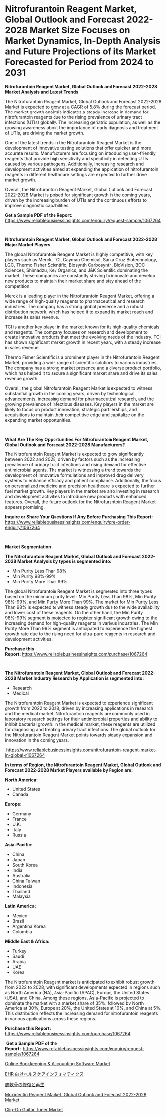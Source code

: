 <p><h1>Nitrofurantoin Reagent Market, Global Outlook and Forecast 2022-2028 Market Size Focuses on Market Dynamics, In-Depth Analysis and Future Projections of its Market Forecasted for Period from 2024 to 2031</h1></p><p><strong>Nitrofurantoin Reagent Market, Global Outlook and Forecast 2022-2028 Market Analysis and Latest Trends</strong></p>
<p><p>The Nitrofurantoin Reagent Market, Global Outlook and Forecast 2022-2028 Market is expected to grow at a CAGR of 5.8% during the forecast period. The market growth analysis indicates a steady increase in demand for nitrofurantoin reagents due to the rising prevalence of urinary tract infections (UTIs) globally. The increasing geriatric population, as well as the growing awareness about the importance of early diagnosis and treatment of UTIs, are driving the market growth.</p><p>One of the latest trends in the Nitrofurantoin Reagent Market is the development of innovative testing solutions that offer quicker and more accurate results. Manufacturers are focusing on introducing user-friendly reagents that provide high sensitivity and specificity in detecting UTIs caused by various pathogens. Additionally, increasing research and development activities aimed at expanding the application of nitrofurantoin reagents in different healthcare settings are expected to further drive market growth.</p><p>Overall, the Nitrofurantoin Reagent Market, Global Outlook and Forecast 2022-2028 Market is poised for significant growth in the coming years, driven by the increasing burden of UTIs and the continuous efforts to improve diagnostic capabilities.</p></p>
<p><strong>Get a Sample PDF of the Report:&nbsp;</strong> <a href="https://www.reliablebusinessinsights.com/enquiry/request-sample/1067264">https://www.reliablebusinessinsights.com/enquiry/request-sample/1067264</a></p>
<p>&nbsp;</p>
<p><strong>Nitrofurantoin Reagent Market, Global Outlook and Forecast 2022-2028 Major Market Players</strong></p>
<p><p>The global Nitrofurantoin Reagent Market is highly competitive, with key players such as Merck, TCI, Cayman Chemical, Santa Cruz Biotechnology, LGC, Thermo Fisher Scientific, Biosynth Carbosynth, BioVision, BOC Sciences, Shimadzu, Key Organics, and J&K Scientific dominating the market. These companies are constantly striving to innovate and develop new products to maintain their market share and stay ahead of the competition.</p><p>Merck is a leading player in the Nitrofurantoin Reagent Market, offering a wide range of high-quality reagents to pharmaceutical and research industries. The company has a strong global presence and a robust distribution network, which has helped it to expand its market reach and increase its sales revenue.</p><p>TCI is another key player in the market known for its high-quality chemicals and reagents. The company focuses on research and development to create innovative products that meet the evolving needs of the industry. TCI has shown significant market growth in recent years, with a steady increase in sales revenue.</p><p>Thermo Fisher Scientific is a prominent player in the Nitrofurantoin Reagent Market, providing a wide range of scientific solutions to various industries. The company has a strong market presence and a diverse product portfolio, which has helped it to secure a significant market share and drive its sales revenue growth.</p><p>Overall, the global Nitrofurantoin Reagent Market is expected to witness substantial growth in the coming years, driven by technological advancements, increasing demand for pharmaceutical research, and the growing prevalence of infectious diseases. Key players in the market are likely to focus on product innovation, strategic partnerships, and acquisitions to maintain their competitive edge and capitalize on the expanding market opportunities.</p></p>
<p>&nbsp;</p>
<p><strong>What Are The Key Opportunities For Nitrofurantoin Reagent Market, Global Outlook and Forecast 2022-2028 Manufacturers?</strong></p>
<p><p>The Nitrofurantoin Reagent Market is expected to grow significantly between 2022 and 2028, driven by factors such as the increasing prevalence of urinary tract infections and rising demand for effective antimicrobial agents. The market is witnessing a trend towards the development of innovative formulations and improved drug delivery systems to enhance efficacy and patient compliance. Additionally, the focus on personalized medicine and precision healthcare is expected to further fuel market growth. Key players in the market are also investing in research and development activities to introduce new products with enhanced features. Overall, the future outlook for the Nitrofurantoin Reagent Market appears promising.</p></p>
<p><strong>Inquire or Share Your Questions If Any Before Purchasing This Report:</strong> <a href="https://www.reliablebusinessinsights.com/enquiry/pre-order-enquiry/1067264">https://www.reliablebusinessinsights.com/enquiry/pre-order-enquiry/1067264</a></p>
<p>&nbsp;</p>
<p><strong>Market Segmentation</strong></p>
<p><strong>The Nitrofurantoin Reagent Market, Global Outlook and Forecast 2022-2028 Market Analysis by types is segmented into:</strong></p>
<p><ul><li>Min Purity Less Than 98%</li><li>Min Purity 98%-99%</li><li>Min Purity More Than 99%</li></ul></p>
<p><p>The global Nitrofurantoin Reagent Market is segmented into three types based on the minimum purity level- Min Purity Less Than 98%, Min Purity 98%-99%, and Min Purity More Than 99%. The market for Min Purity Less Than 98% is expected to witness steady growth due to the wide availability and lower cost of these reagents. On the other hand, the Min Purity 98%-99% segment is projected to register significant growth owing to the increasing demand for high-quality reagents in various industries. The Min Purity More Than 99% segment is anticipated to experience the highest growth rate due to the rising need for ultra-pure reagents in research and development activities.</p></p>
<p><strong>Purchase this Report:&nbsp;</strong><a href="https://www.reliablebusinessinsights.com/purchase/1067264">https://www.reliablebusinessinsights.com/purchase/1067264</a></p>
<p>&nbsp;</p>
<p><strong>The Nitrofurantoin Reagent Market, Global Outlook and Forecast 2022-2028 Market Industry Research by Application is segmented into:</strong></p>
<p><ul><li>Research</li><li>Medical</li></ul></p>
<p><p>The Nitrofurantoin Reagent Market is expected to experience significant growth from 2022 to 2028, driven by increasing applications in research and the medical market. Nitrofurantoin reagents are commonly used in laboratory research settings for their antimicrobial properties and ability to inhibit bacterial growth. In the medical market, these reagents are utilized for diagnosing and treating urinary tract infections. The global outlook for the Nitrofurantoin Reagent Market points towards steady expansion and innovation in the coming years.</p></p>
<p><a href="https://www.reliablebusinessinsights.com/nitrofurantoin-reagent-market-in-global-r1067264">&nbsp;https://www.reliablebusinessinsights.com/nitrofurantoin-reagent-market-in-global-r1067264</a></p>
<p><strong>In terms of Region, the Nitrofurantoin Reagent Market, Global Outlook and Forecast 2022-2028 Market Players available by Region are:</strong></p>
<p>
    <p> <strong> North America: </strong>
        <ul>
            <li>United States</li>
            <li>Canada</li>
        </ul>
        </p> 
    <p> <strong> Europe: </strong>
        <ul>
            <li>Germany</li>
            <li>France</li>
            <li>U.K.</li>
            <li>Italy</li>
            <li>Russia</li>
        </ul>
        </p> 
    <p> <strong> Asia-Pacific: </strong>
        <ul>
            <li>China</li>
            <li>Japan</li>
            <li>South Korea</li>
            <li>India</li>
            <li>Australia</li>
            <li>China Taiwan</li>
            <li>Indonesia</li>
            <li>Thailand</li>
            <li>Malaysia</li>
        </ul>
        </p> 
    <p> <strong> Latin America: </strong>
        <ul>
            <li>Mexico</li>
            <li>Brazil</li>
            <li>Argentina Korea</li>
            <li>Colombia</li>
        </ul>
        </p> 
    <p> <strong> Middle East & Africa: </strong>
        <ul>
            <li>Turkey</li>
            <li>Saudi</li>
            <li>Arabia</li>
            <li>UAE</li>
            <li>Korea</li>
        </ul>
    </p>
    </p>
<p><p>The Nitrofurantoin Reagent market is anticipated to exhibit robust growth from 2022 to 2028, with significant developments expected in regions such as North America (NA), Asia-Pacific (APAC), Europe, the United States (USA), and China. Among these regions, Asia-Pacific is projected to dominate the market with a market share of 35%, followed by North America at 30%, Europe at 20%, the United States at 10%, and China at 5%. This distribution reflects the increasing demand for nitrofurantoin reagents in various applications across these regions.</p></p>
<p><strong>Purchase this Report: </strong><a href="https://www.reliablebusinessinsights.com/purchase/1067264">https://www.reliablebusinessinsights.com/purchase/1067264</a></p>
<p>&nbsp;<strong>Get a Sample PDF of the Report:&nbsp;&nbsp;</strong><a href="https://www.reliablebusinessinsights.com/enquiry/request-sample/1067264">https://www.reliablebusinessinsights.com/enquiry/request-sample/1067264</a></p>
<p><strong></strong></p>
<p><p><a href="https://www.linkedin.com/pulse/online-bookkeeping-amp-accounting-software-market-analysis-1r80e">Online Bookkeeping & Accounting Software Market</a></p><p><a href="https://github.com/klon646/Market-Research-Report-List-1/blob/main/829062086526.md">EHR 向けヘルスケアインフォマティクス</a></p><p><a href="https://github.com/EstaSprer20231/Market-Research-Report-List-1/blob/main/749926386525.md">膝軟骨の修復と再生</a></p><p><a href="https://github.com/angeliabkratze/Market-Research-Report-List-1/blob/main/moxidectin-reagent-market-global-outlook-and-forecast-2022-2028-market.md">Moxidectin Reagent Market, Global Outlook and Forecast 2022-2028 Market</a></p><p><a href="https://issuu.com/reportprime-2/docs/clip-on-guitar-tuner-market-size-2030.pptx">Clip-On Guitar Tuner Market</a></p></p>